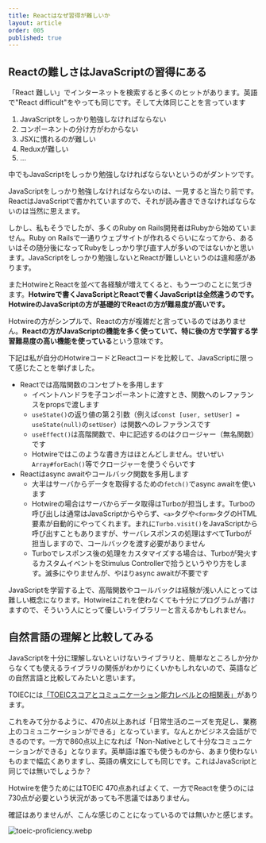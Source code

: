 ```yaml
---
title: Reactはなぜ習得が難しいか
layout: article
order: 005
published: true
---
```


## Reactの難しさはJavaScriptの習得にある

「React 難しい」でインターネットを検索すると多くのヒットがあります。英語で"React difficult"をやっても同じです。そして大体同じことを言っています

1. JavaScriptをしっかり勉強しなければならない
2. コンポーネントの分け方がわからない
3. JSXに慣れるのが難しい
4. Reduxが難しい
5. ...

中でもJavaScriptをしっかり勉強しなければならないというのがダントツです。

JavaScriptをしっかり勉強しなければならないのは、一見すると当たり前です。ReactはJavaScriptで書かれていますので、それが読み書きできなければならないのは当然に思えます。

しかし、私もそうでしたが、多くのRuby on Rails開発者はRubyから始めていません。Ruby on Railsで一通りウェブサイトが作れるぐらいになってから、あるいはその随分後になってRubyをしっかり学び直す人が多いのではないかと思います。JavaScriptをしっかり勉強しないとReactが難しいというのは違和感があります。

またHotwireとReactを並べて各経験が増えてくると、もう一つのことに気づきます。**Hotwireで書くJavaScriptとReactで書くJavaScriptは全然違うのです。HotwireのJavaScriptの方が基礎的でReactの方が難易度が高いです。**

Hotwireの方がシンプルで、Reactの方が複雑だと言っているのではありません。**Reactの方がJavaScriptの機能を多く使っていて、特に後の方で学習する学習難易度の高い機能を使っている**という意味です。

下記は私が自分のHotwireコードとReactコードを比較して、JavaScriptに限って感じたことを挙げました。

* Reactでは高階関数のコンセプトを多用します
    * イベントハンドラを子コンポーネントに渡すとき、関数へのレファランスをpropsで渡します
    * `useState()`の返り値の第２引数（例えば`const [user, setUser] = useState(null)`の`setUser`）は関数へのレファランスです
    * `useEffect()`は高階関数で、中に記述するのはクロージャー（無名関数）です
    * Hotwireではこのような書き方はほとんどしません。せいぜい`Array#forEach()`等でクロージャーを使うぐらいです
* Reactはasync awaitやコールバック関数を多用します
    * 大半はサーバからデータを取得するための`fetch()`でasync awaitを使います
    * Hotwireの場合はサーバからデータ取得はTurboが担当します。Turboの呼び出しは通常はJavaScriptからやらず、`<a>`タグや`<form>`タグのHTML要素が自動的にやってくれます。まれに`Turbo.visit()`をJavaScriptから呼び出すこともありますが、サーバレスポンスの処理はすべてTurboが担当しますので、コールバックを渡す必要がありません
    * Turboでレスポンス後の処理をカスタマイズする場合は、Turboが発火するカスタムイベントをStimulus Controllerで拾うというやり方をします。滅多にやりませんが、やはりasync awaitが不要です

JavaScriptを学習する上で、高階関数やコールバックは経験が浅い人にとっては難しい概念になります。Hotwireはこれを使わなくても十分にプログラムが書けますので、そういう人にとって優しいライブラリーと言えるかもしれません。

## 自然言語の理解と比較してみる

JavaScriptを十分に理解しないといけないライブラリと、簡単なところしか分からなくても使えるライブラリの関係がわかりにくいかもしれないので、英語などの自然言語と比較してみたいと思います。

TOIECには[「TOEICスコアとコミュニケーション能力レベルとの相関表」](https://www.iibc-global.org/hubfs/library/default/toeic/official_data/lr/pdf/proficiency.pdf)があります。

これをみて分かるように、470点以上あれば「日常生活のニーズを充足し、業務上のコミュニケーションができる」となっています。なんとかビジネス会話ができるのです。一方で860点以上になれば「Non-Nativeとして十分なコミュニケーションができる」となります。英単語は誰でも使うものから、あまり使わないものまで幅広くありますし、英語の構文にしても同じです。これはJavaScriptと同じでは無いでしょうか？

Hotwireを使うためにはTOEIC 470点あればよくて、一方でReactを使うのには730点が必要という状況があっても不思議ではありません。

確証はありませんが、こんな感じのことになっているのでは無いかと感じます。

![toeic-proficiency.webp](content_images/toeic-proficiency.webp "max-w-[500px]")



